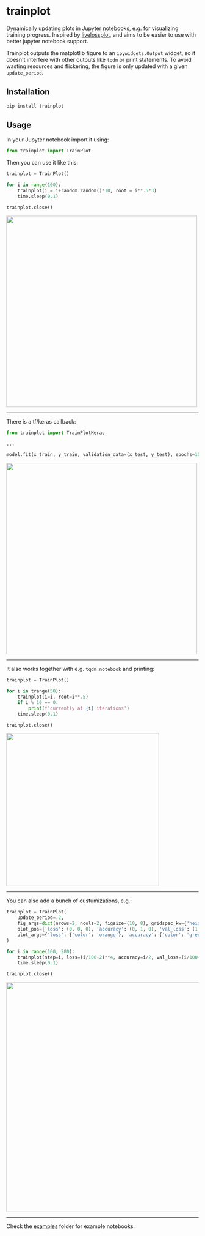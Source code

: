 # trainplot

Dynamically updating plots in Jupyter notebooks, e.g. for visualizing training progress. Inspired by [livelossplot](https://github.com/stared/livelossplot), and aims to be easier to use with better jupyter notebook support.

Trainplot outputs the matplotlib figure to an `ipywidgets.Output` widget, so it doesn't interfere with other outputs like `tqdm` or print statements. To avoid wasting resources and flickering, the figure is only updated with a given `update_period`.


## Installation

```bash
pip install trainplot
```


## Usage

In your Jupyter notebook import it using:

```python
from trainplot import TrainPlot
```

Then you can use it like this:

```python
trainplot = TrainPlot()

for i in range(100):
    trainplot(i = i+random.random()*10, root = i**.5*3)
    time.sleep(0.1)

trainplot.close()
```

<img src="https://github.com/JonasLoos/trainplot/assets/33965649/614f8ed4-8646-4100-b869-187ea89f1bb2" width="500">

---

There is a tf/keras callback:

```python
from trainplot import TrainPlotKeras

...

model.fit(x_train, y_train, validation_data=(x_test, y_test), epochs=10, callbacks=[TrainPlotKeras()])
```

<img src="https://github.com/JonasLoos/trainplot/assets/33965649/4ddff79a-978e-434c-a6c3-571cf48c0892" width="500">

---

It also works together with e.g. `tqdm.notebook` and printing:

```python
trainplot = TrainPlot()

for i in trange(50):
    trainplot(i=i, root=i**.5)
    if i % 10 == 0:
        print(f'currently at {i} iterations')
    time.sleep(0.1)

trainplot.close()
```

<img src="https://github.com/JonasLoos/trainplot/assets/33965649/7571efab-7a3f-4414-b537-a2dffd9e1bec" width="400">

---

You can also add a bunch of custumizations, e.g.:

```python
trainplot = TrainPlot(
    update_period=.2,
    fig_args=dict(nrows=2, ncols=2, figsize=(10, 8), gridspec_kw={'height_ratios': [1, 1], 'width_ratios': [1, 1]}),
    plot_pos={'loss': (0, 0, 0), 'accuracy': (0, 1, 0), 'val_loss': (1, 0, 0), 'val_accuracy': (1, 1, 0)},
    plot_args={'loss': {'color': 'orange'}, 'accuracy': {'color': 'green'}, 'val_loss': {'color': 'orange', 'label': 'validation loss'}, 'val_accuracy': {'color': 'green', 'label': 'validation accuracy'}},
)

for i in range(100, 200):
    trainplot(step=i, loss=(i/100-2)**4, accuracy=i/2, val_loss=(i/100-2.1)**4, val_accuracy=i/2.1)
    time.sleep(0.1)

trainplot.close()
```

<img src="https://github.com/JonasLoos/trainplot/assets/33965649/599314e2-d1c1-4044-a915-6316722a2324" width="600">

---

Check the [examples](examples) folder for example notebooks.
